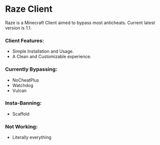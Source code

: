 # Raze Client
Raze is a Minecraft Client aimed to bypass most anticheats.
Current latest version is 1.1.

### Client Features:
* Simple Installation and Usage.
* A Clean and Customizable experience.

### Currently Bypassing:
* NoCheatPlus
* Watchdog
* Vulcan

### Insta-Banning:
* Scaffold

### Not Working:
* Literally everything
